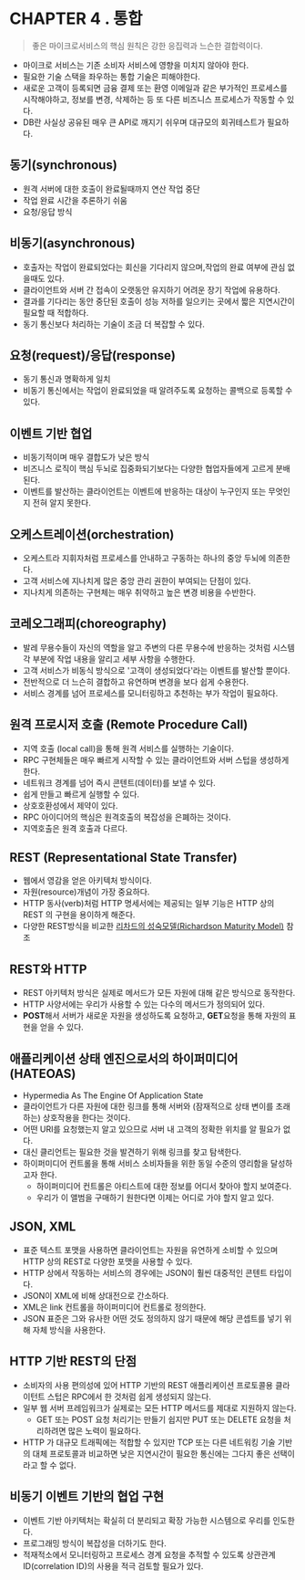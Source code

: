 # CHAPTER 4 . 통합
> 좋은 마이크로서비스의 핵심 원칙은 강한 응집력과 느슨한 결합력이다.

- 마이크로 서비스는 기존 소비자 서비스에 영향을 미치지 않아야 한다.
- 필요한 기술 스택을 좌우하는 통합 기술은 피해야한다.
- 새로운 고객이 등록되면 금융 결제 또는 환영 이메일과 같은 부가적인 프로세스를 시작해야하고, 정보를 변경, 삭제하는 등 또 다른 비즈니스 프로세스가 작동할 수 있다.
- DB란 사실상 공유된 매우 큰 API로 깨지기 쉬우며 대규모의 회귀테스트가 필요하다.

## 동기(synchronous)
- 원격 서버에 대한 호출이 완료될때까지 연산 작업 중단
- 작업 완료 시간을 추론하기 쉬움
- 요청/응답 방식

## 비동기(asynchronous)
- 호출자는 작업이 완료되었다는 회신을 기다리지 않으며,작업의 완료 여부에 관심 없을때도 있다.
- 클라이언트와 서버 간 접속이 오랫동안 유지하기 어려운 장기 작업에 유용하다.
- 결과를 기다리는 동안 중단된 호출이 성능 저하를 일으키는 곳에서 짧은 지연시간이 필요할 때 적합하다.
- 동기 통신보다 처리하는 기술이 조금 더 복잡할 수 있다.

## 요청(request)/응답(response)
- 동기 통신과 명확하게 일치
- 비동기 통신에서는 작업이 완료되었을 때 알려주도록 요청하는 콜백으로 등록할 수 있다.

## 이벤트 기반 협업
- 비동기적이며 매우 결합도가 낮은 방식
- 비즈니스 로직이 핵심 두뇌로 집중화되기보다는 다양한 협업자들에게 고르게 분배된다.
- 이벤트를 발산하는 클라이언트는 이벤트에 반응하는 대상이 누구인지 또는 무엇인지 전혀 알지 못한다.

## 오케스트레이션(orchestration)
- 오케스트라 지휘자처럼 프로세스를 안내하고 구동하는 하나의 중앙 두뇌에 의존한다.
- 고객 서비스에 지나치게 많은 중앙 관리 권한이 부여되는 단점이 있다. 
- 지나치게 의존하는 구현체는 매우 취약하고 높은 변경 비용을 수반한다.

## 코레오그래피(choreography)
- 발레 무용수들이 자신의 역할을 알고 주변의 다른 무용수에 반응하는 것처럼 시스템 각 부분에 작업 내용을 알리고 세부 사항을 수행한다.
- 고객 서비스가 비동식 방식으로 '고객이 생성되었다'라는 이벤트를 발산할 뿐이다.
- 전반적으로 더 느슨히 결합하고 유연하며 변경을 보다 쉽게 수용한다.
- 서비스 경계를 넘어 프로세스를 모니터링하고 추천하는 부가 작업이 필요하다.

## 원격 프로시저 호출 (Remote Procedure Call)
- 지역 호출 (local call)을 통해 원격 서비스를 실행하는 기술이다.
- RPC 구현체들은 매우 빠르게 시작할 수 있는 클라이언트와 서버 스텁을 생성하게 한다. 
- 네트워크 경계를 넘어 즉시 콘텐트(데이터)를 보낼 수 있다.
- 쉽게 만들고 빠르게 실행할 수 있다.
- 상호호환성에서 제약이 있다.
- RPC 아이디어의 핵심은 원격호출의 복잡성을 은폐하는 것이다.
- 지역호출은 원격 호출과 다르다.

## REST (Representational State Transfer)
- 웹에서 영감을 얻은 아키텍처 방식이다.
- 자원(resource)개념이 가장 중요하다.
- HTTP 동사(verb)처럼 HTTP 명세서에는 제공되는 일부 기능은 HTTP 상의 REST 의 구현을 용이하게 해준다.
- 다양한 REST방식을 비교한 [리차드의 성숙모델(Richardson Maturity Model)](http://bit.ly/1fh24Gt) 참조

## REST와 HTTP
- REST 아키텍처 방식은 실제로 메서드가 모든 자원에 대해 같은 방식으로 동작한다.
- HTTP 사양서에는 우리가 사용할 수 있는 다수의 메서드가 정의되어 있다.
- **POST**해서 서버가 새로운 자원을 생성하도록 요청하고, **GET**요청을 통해 자원의 표현을 얻을 수 있다.

## 애플리케이션 상태 엔진으로서의 하이퍼미디어 (HATEOAS)
-  Hypermedia As The Engine Of Application State
- 클라이언트가 다른 자원에 대한 링크를 통해 서버와 (잠재적으로 상태 변이를 초래하는) 상호작용을 한다는 것이다.
- 어떤 URI를 요청했는지 알고 있으므로 서버 내 고객의 정확한 위치를 알 필요가 없다.
- 대신 클리언트는 필요한 것을 발견하기 위해 링크를 찾고 탐색한다.
- 하이퍼미디어 컨트롤을 통해 서비스 소비자들을  위한 동일 수준의 영리함을 달성하고자 한다.
    - 하이퍼미디어 컨트롤은 아티스트에 대한 정보를 어디서 찾아야 할지 보여준다.
    - 우리가 이 앨범을 구매하기 원한다면 이제는 어디로 가야 할지 알고 있다.

## JSON, XML 
- 표준 텍스트 포맷을 사용하면 클라이언트는 자원을 유연하게 소비할 수 있으며 HTTP 상의 REST로 다양한 포맷을 사용할 수 있다.
- HTTP 상에서 작동하는 서비스의 경우에는 JSON이 훨씬 대중적인 콘텐트 타입이다.
- JSON이 XML에 비해 상대전으로 간소하다.
- XML은 link 컨트롤을 하이퍼미디어 컨트롤로 정의한다.
- JSON 표준은 그와 유사한 어떤 것도 정의하지 않기 때문에 해당 콘셉트를 넣기 위해 자체 방식을 사용한다.

## HTTP 기반 REST의 단점
- 소비자의 사용 편의성에 있어 HTTP 기반의 REST 애플리케이션 프로토콜용 클라이턴트 스텁은 RPC에서 한 것처럼 쉽게 생성되지 않는다.
- 일부 웹 서버 프레임워크가 실제로는 모든 HTTP 메서드를 제대로 지원하지 않는다.
    - GET 또는 POST 요청 처리기는 만들기 쉽지만 PUT 또는 DELETE 요청을 처리하려면 많은 노력이 필요하다.
- HTTP 가 대규모 트래픽에는 적합할 수 있지만 TCP 또는 다른 네트워킹 기술 기반의 대체 프로토콜과 비교하면 낮은 지연시간이 필요한 통신에는 그다지 좋은 선택이라고 할 수 없다.

## 비동기 이벤트 기반의 협업 구현
- 이벤트 기반 아키텍처는 확실히 더 분리되고 확장 가능한 시스템으로 우리를 인도한다.
- 프로그래밍 방식이 복잡성을 더하기도 한다.
- 적재적소에서 모니터링하고 프로세스 경계 요청을 추적할 수 있도록 상관관계 ID(correlation ID)의 사용을 적극 검토할 필요가 있다.




 
 
